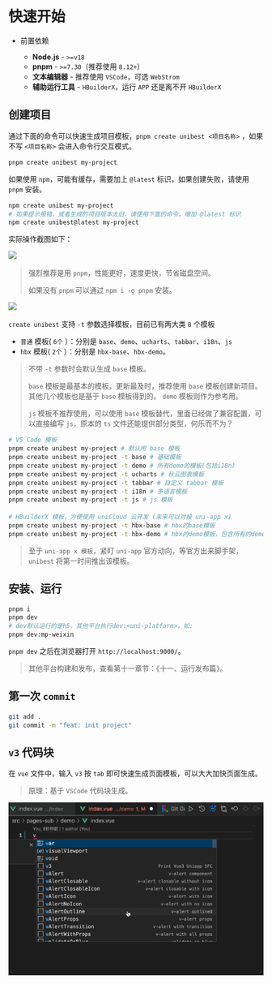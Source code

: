 # 快速开始

- 前置依赖

  - **Node.js** - `>=v18`
  - **pnpm** - `>=7.30`（推荐使用 `8.12+`）
  - **文本编辑器** - 推荐使用 `VSCode`，可选 `WebStrom`
  - **辅助运行工具** - `HBuilderX`，运行 `APP` 还是离不开 `HBuilderX`

## 创建项目

通过下面的命令可以快速生成项目模板，`pnpm create unibest <项目名称>` ，如果不写 `<项目名称>` 会进入命令行交互模式。

```bash
pnpm create unibest my-project
```

如果使用 `npm`，可能有缓存，需要加上 `@latest` 标识，如果创建失败，请使用 `pnpm` 安装。

```bash
npm create unibest my-project
# 如果提示报错，或者生成的项目版本太旧，请使用下面的命令，增加 @latest 标识
npm create unibest@latest my-project
```

实际操作截图如下：

![](https://files.mdnice.com/user/23743/9533e9d7-eaa9-4124-8c3c-2ce00a50c425.png)

> 强烈推荐是用 `pnpm`，性能更好，速度更快，节省磁盘空间。
>
> 如果没有 `pnpm` 可以通过 `npm i -g pnpm` 安装。

![](https://files.mdnice.com/user/23743/0f02a36f-8eef-4190-8676-baac47ba5e5e.png)

`create unibest` 支持 `-t` 参数选择模板，目前已有两大类 `8` 个模板

- `普通` 模板( `6个` ）：分别是 `base`、`demo`、`ucharts`、`tabbar`、`i18n`、`js`
- `hbx` 模板( `2个` ）：分别是 `hbx-base`、`hbx-demo`。

> 不带 `-t` 参数时会默认生成 `base` 模板。
>
> `base` 模板是最基本的模板，更新最及时，推荐使用 `base` 模板创建新项目。其他几个模板也是基于 `base` 模板得到的。 `demo` 模板则作为参考用。
>
> `js` 模板不推荐使用，可以使用 `base` 模板替代，里面已经做了兼容配置，可以直接编写 `js`，原本的 `ts` 文件还能提供部分类型，何乐而不为？

```sh
# VS Code 模板
pnpm create unibest my-project # 默认用 base 模板
pnpm create unibest my-project -t base # 基础模板
pnpm create unibest my-project -t demo # 所有demo的模板(包括i18n)
pnpm create unibest my-project -t ucharts # 秋云图表模板
pnpm create unibest my-project -t tabbar # 自定义 tabbar 模板
pnpm create unibest my-project -t i18n # 多语言模板
pnpm create unibest my-project -t js # js 模板

# HBuilderX 模板，方便使用 uniCloud 云开发 (未来可以对接 uni-app x)
pnpm create unibest my-project -t hbx-base # hbx的base模板
pnpm create unibest my-project -t hbx-demo # hbx的demo模板，包含所有的demo
```

> 至于 `uni-app x 模板`，紧盯 `uni-app` 官方动向，等官方出来脚手架，`unibest` 将第一时间推出该模板。

## 安装、运行

```bash [pnpm]
pnpm i
pnpm dev
# dev默认运行的是h5，其他平台执行dev:<uni-platform>，如:
pnpm dev:mp-weixin
```

`pnpm dev` 之后在浏览器打开 `http://localhost:9000/`。

> 其他平台构建和发布，查看第十一章节：《十一、运行发布篇》。

## 第一次 `commit`

```bash
git add .
git commit -m "feat: init project"
```

## `v3` 代码块

在 `vue` 文件中，输入 `v3` 按 `tab` 即可快速生成页面模板，可以大大加快页面生成。

> 原理：基于 `VSCode` 代码块生成。

![alt text](snippets3.gif)
